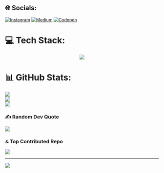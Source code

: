 
## 🌐 Socials:
[![Instagram](https://img.shields.io/badge/Instagram-%23E4405F.svg?logo=Instagram&logoColor=white)](https://instagram.com/geniusjoelraj) [![Medium](https://img.shields.io/badge/Medium-12100E?logo=medium&logoColor=white)](https://medium.com/@geniusjoelraj) [![Codepen](https://img.shields.io/badge/Codepen-000000?style=for-the-badge&logo=codepen&logoColor=white)](https://codepen.io/Tada-no-Tensai) 

# 💻 Tech Stack:
<p align="center">
  <a href="https://skillicons.dev">
    <img src="https://skillicons.dev/icons?i=html,css,js,bootstrap,nodejs,express,mongodb,mysql,py,linux,codepen,git" />
  </a>
</p>

# 📊 GitHub Stats:
![](https://github-readme-stats.vercel.app/api?username=geniusjoelraj&theme=radical&hide_border=false&include_all_commits=true&count_private=false)<br/>
![](https://github-readme-streak-stats.herokuapp.com/?user=geniusjoelraj&theme=radical&hide_border=false)<br/>
![](https://github-readme-stats.vercel.app/api/top-langs/?username=geniusjoelraj&theme=radical&hide_border=false&include_all_commits=true&count_private=false&layout=compact)

### ✍️ Random Dev Quote
![](https://quotes-github-readme.vercel.app/api?type=horizontal&theme=radical)

### 🔝 Top Contributed Repo
![](https://github-contributor-stats.vercel.app/api?username=geniusjoelraj&limit=5&theme=radical&combine_all_yearly_contributions=true)

---
[![](https://visitcount.itsvg.in/api?id=geniusjoelraj&icon=2&color=0)](https://visitcount.itsvg.in)

<!-- Proudly created with GPRM ( https://gprm.itsvg.in ) -->
